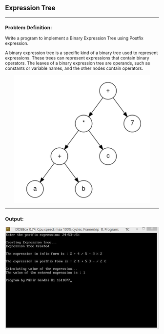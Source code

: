 ## Expression Tree

-----------------------------------------
### Problem Definition:
Write a program to implement a Binary Expression Tree using Postfix expression. 

A binary expression tree is a specific kind of a binary tree used to represent expressions. These trees can represent expressions that contain binary operators. The leaves of a binary expression tree are operands, such as constants or variable names, and the other nodes contain operators. 

<p align="center">
    <img src="./expression-tree.png">
</p>


------------------------------------------
### Output:
<p align="center">
    <img src="./output.jpg">
</p>
